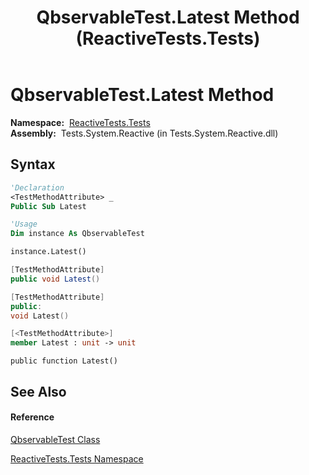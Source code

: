 ﻿---
title: QbservableTest.Latest Method  (ReactiveTests.Tests)
TOCTitle: Latest Method
ms:assetid: M:ReactiveTests.Tests.QbservableTest.Latest
ms:mtpsurl: https://msdn.microsoft.com/en-us/library/reactivetests.tests.qbservabletest.latest(v=VS.103)
ms:contentKeyID: 36620658
ms.date: 06/28/2011
mtps_version: v=VS.103
f1_keywords:
- ReactiveTests.Tests.QbservableTest.Latest
dev_langs:
- CSharp
- JScript
- VB
- FSharp
- c++
---

# QbservableTest.Latest Method

**Namespace:**  [ReactiveTests.Tests](hh289046\(v=vs.103\).md)  
**Assembly:**  Tests.System.Reactive (in Tests.System.Reactive.dll)

## Syntax

``` vb
'Declaration
<TestMethodAttribute> _
Public Sub Latest
```

``` vb
'Usage
Dim instance As QbservableTest

instance.Latest()
```

``` csharp
[TestMethodAttribute]
public void Latest()
```

``` c++
[TestMethodAttribute]
public:
void Latest()
```

``` fsharp
[<TestMethodAttribute>]
member Latest : unit -> unit 
```

``` jscript
public function Latest()
```

## See Also

#### Reference

[QbservableTest Class](hh315250\(v=vs.103\).md)

[ReactiveTests.Tests Namespace](hh289046\(v=vs.103\).md)

